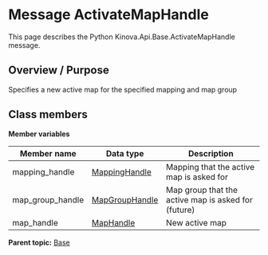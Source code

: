 # Message ActivateMapHandle

This page describes the Python Kinova.Api.Base.ActivateMapHandle message.

## Overview / Purpose

Specifies a new active map for the specified mapping and map group

## Class members

 **Member variables** 

|Member name|Data type|Description|
|-----------|---------|-----------|
|mapping\_handle| [MappingHandle](msg_Base_MappingHandle.md#)|Mapping that the active map is asked for|
|map\_group\_handle| [MapGroupHandle](msg_Base_MapGroupHandle.md#)|Map group that the active map is asked for \(future\)|
|map\_handle| [MapHandle](msg_Base_MapHandle.md#)|New active map|

**Parent topic:** [Base](../references/summary_Base.md)

